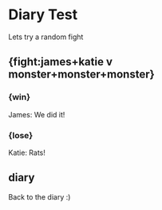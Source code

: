 
# Diary Test

Lets try a random fight

## {fight:james+katie v monster+monster+monster}

### {win}

James: We did it!

### {lose}

Katie: Rats!

## diary

Back to the diary :)
